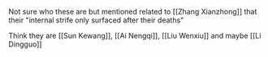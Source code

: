 Not sure who these are but mentioned related to [[Zhang Xianzhong]] that their "internal strife only surfaced after their deaths"

Think they are [[Sun Kewang]], [[Ai Nengqi]], [[Liu Wenxiu]] and maybe [[Li Dingguo]]
